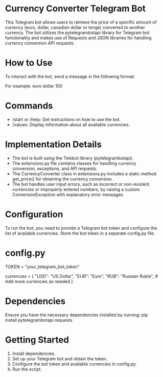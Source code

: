 # Currency Converter Telegram Bot
This Telegram bot allows users to retrieve the price of a specific amount of currency (euro, dollar, canadian dollar or tenge) converted to another currency. The bot utilizes the pytelegrambotapi library for Telegram bot functionality and makes use of Requests and JSON libraries for handling currency conversion API requests.
# How to Use
To interact with the bot, send a message in the following format:
<base currency> <target currency> <amount>
For example:
euro dollar 100

# Commands
- /start or /help: Get instructions on how to use the bot.
- /values: Display information about all available currencies.

# Implementation Details
- The bot is built using the Telebot library (pytelegrambotapi).
- The extensions.py file contains classes for handling currency conversion, exceptions, and API requests.
- The CurrencyConverter class in extensions.py includes a static method get_price() for obtaining the currency conversion.
- The bot handles user input errors, such as incorrect or non-existent currencies or improperly entered numbers, by raising a custom ConversionException with explanatory error messages.

# Configuration
To run the bot, you need to provide a Telegram bot token and configure the list of available currencies. Store the bot token in a separate config.py file.

# config.py
TOKEN = "your_telegram_bot_token"

currencies = {
    "USD": "US Dollar",
    "EUR": "Euro",
    "RUB": "Russian Ruble",
    # Add more currencies as needed
}

# Dependencies
Ensure you have the necessary dependencies installed by running:
pip install pytelegrambotapi requests

# Getting Started
1. Install dependencies.
2. Set up your Telegram bot and obtain the token.
3. Configure the bot token and available currencies in config.py.
4. Run the script.

